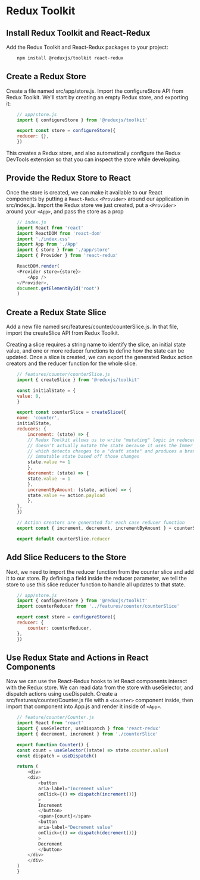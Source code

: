# Redux Toolkit

## Install Redux Toolkit and React-Redux

Add the Redux Toolkit and React-Redux packages to your project:

```bash
    npm install @reduxjs/toolkit react-redux
```

## Create a Redux Store

Create a file named src/app/store.js. Import the configureStore API from Redux Toolkit. We'll start by creating an empty Redux store, and exporting it:

```js
    // app/store.js
    import { configureStore } from '@reduxjs/toolkit'

    export const store = configureStore({
    reducer: {},
    })
```

This creates a Redux store, and also automatically configure the Redux DevTools extension so that you can inspect the store while developing.

## Provide the Redux Store to React

Once the store is created, we can make it available to our React components by putting a `React-Redux` `<Provider>` around our application in src/index.js. Import the Redux store we just created, put a `<Provider>` around your `<App>`, and pass the store as a prop

```js
    // index.js
    import React from 'react'
    import ReactDOM from 'react-dom'
    import './index.css'
    import App from './App'
    import { store } from './app/store'
    import { Provider } from 'react-redux'

    ReactDOM.render(
    <Provider store={store}>
        <App />
    </Provider>,
    document.getElementById('root')
    )
```

## Create a Redux State Slice

Add a new file named src/features/counter/counterSlice.js. In that file, import the createSlice API from Redux Toolkit.

Creating a slice requires a string name to identify the slice, an initial state value, and one or more reducer functions to define how the state can be updated. Once a slice is created, we can export the generated Redux action creators and the reducer function for the whole slice.

```js
    // features/counter/counterSlice.js
    import { createSlice } from '@reduxjs/toolkit'

    const initialState = {
    value: 0,
    }

    export const counterSlice = createSlice({
    name: 'counter',
    initialState,
    reducers: {
        increment: (state) => {
        // Redux Toolkit allows us to write "mutating" logic in reducers. It
        // doesn't actually mutate the state because it uses the Immer library,
        // which detects changes to a "draft state" and produces a brand new
        // immutable state based off those changes
        state.value += 1
        },
        decrement: (state) => {
        state.value -= 1
        },
        incrementByAmount: (state, action) => {
        state.value += action.payload
        },
    },
    })

    // Action creators are generated for each case reducer function
    export const { increment, decrement, incrementByAmount } = counterSlice.actions

    export default counterSlice.reducer
```

## Add Slice Reducers to the Store

Next, we need to import the reducer function from the counter slice and add it to our store. By defining a field inside the reducer parameter, we tell the store to use this slice reducer function to handle all updates to that state.

```js
    // app/store.js
    import { configureStore } from '@reduxjs/toolkit'
    import counterReducer from '../features/counter/counterSlice'

    export const store = configureStore({
    reducer: {
        counter: counterReducer,
    },
    })
```

## Use Redux State and Actions in React Components

Now we can use the React-Redux hooks to let React components interact with the Redux store. We can read data from the store with useSelector, and dispatch actions using useDispatch. Create a src/features/counter/Counter.js file with a `<Counter>` component inside, then import that component into App.js and render it inside of `<App>`.

```js
    // feature/counter/Counter.js
    import React from 'react'
    import { useSelector, useDispatch } from 'react-redux'
    import { decrement, increment } from './counterSlice'

    export function Counter() {
    const count = useSelector((state) => state.counter.value)
    const dispatch = useDispatch()

    return (
        <div>
        <div>
            <button
            aria-label="Increment value"
            onClick={() => dispatch(increment())}
            >
            Increment
            </button>
            <span>{count}</span>
            <button
            aria-label="Decrement value"
            onClick={() => dispatch(decrement())}
            >
            Decrement
            </button>
        </div>
        </div>
    )
    }
```
